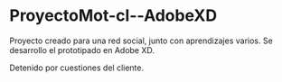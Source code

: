 # ProyectoMot-cl--AdobeXD
Proyecto creado para una red social, junto con aprendizajes varios. 
Se desarrollo el prototipado en Adobe XD.

Detenido por cuestiones del cliente. 
